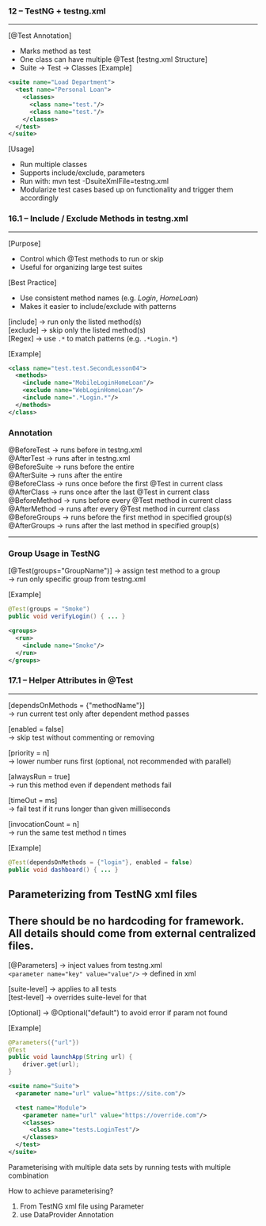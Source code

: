 ### 12 – TestNG + testng.xml
---
[@Test Annotation]
- Marks method as test
- One class can have multiple @Test
[testng.xml Structure]
- Suite → Test → Classes
[Example]
```xml
<suite name="Load Department">
  <test name="Personal Loan">
    <classes>
      <class name="test."/>
      <class name="test."/>
    </classes>
  </test>
</suite>
```
[Usage]
- Run multiple classes
- Supports include/exclude, parameters
- Run with: mvn test -DsuiteXmlFile=testng.xml
- Modularize test cases based up on functionality and trigger them accordingly


### 16.1 – Include / Exclude Methods in testng.xml

---
[Purpose]
- Control which @Test methods to run or skip
- Useful for organizing large test suites

[Best Practice]
- Use consistent method names (e.g. *Login*, *HomeLoan*)
- Makes it easier to include/exclude with patterns

[include] → run only the listed method(s)  
[exclude] → skip only the listed method(s)  
[Regex]   → use `.*` to match patterns (e.g. `.*Login.*`)

[Example]
```xml
<class name="test.test.SecondLesson04">
  <methods>
    <include name="MobileLoginHomeLoan"/>
    <exclude name="WebLoginHomeLoan"/>
    <include name=".*Login.*"/>
  </methods>
</class>
```

### Annotation

@BeforeTest     → runs before <test> in testng.xml  
@AfterTest      → runs after <test> in testng.xml  
@BeforeSuite    → runs before the entire <suite>  
@AfterSuite     → runs after the entire <suite>  
@BeforeClass    → runs once before the first @Test in current class  
@AfterClass     → runs once after the last @Test in current class  
@BeforeMethod   → runs before every @Test method in current class  
@AfterMethod    → runs after every @Test method in current class  
@BeforeGroups   → runs before the first method in specified group(s)  
@AfterGroups    → runs after the last method in specified group(s)

---

### Group Usage in TestNG
[@Test(groups="GroupName")] → assign test method to a group  
<include name="GroupName"/> → run only specific group from testng.xml

[Example]
```java
@Test(groups = "Smoke")
public void verifyLogin() { ... }
```

```xml
<groups>
  <run>
    <include name="Smoke"/>
  </run>
</groups>
```

### 17.1 – Helper Attributes in @Test

---

[dependsOnMethods = {"methodName"}]  
→ run current test only after dependent method passes

[enabled = false]  
→ skip test without commenting or removing

[priority = n]  
→ lower number runs first (optional, not recommended with parallel)

[alwaysRun = true]  
→ run this method even if dependent methods fail

[timeOut = ms]  
→ fail test if it runs longer than given milliseconds

[invocationCount = n]  
→ run the same test method n times

[Example]
```java
@Test(dependsOnMethods = {"login"}, enabled = false)
public void dashboard() { ... }
```

## Parameterizing from TestNG xml files
There should be no hardcoding for framework.
All details should come from external centralized files.
---

[@Parameters] → inject values from testng.xml  
`<parameter name="key" value="value"/>` → defined in xml

[suite-level]  → applies to all tests  
[test-level]   → overrides suite-level for that <test>

[Optional] → @Optional("default") to avoid error if param not found

[Example]
```java
@Parameters({"url"})
@Test
public void launchApp(String url) {
    driver.get(url);
}
```
```xml
<suite name="Suite">
  <parameter name="url" value="https://site.com"/>

  <test name="Module">
    <parameter name="url" value="https://override.com"/>
    <classes>
      <class name="tests.LoginTest"/>
    </classes>
  </test>
</suite>
```

Parameterising with multiple data sets by running tests with multiple combination

How to achieve parameterising?
1. From TestNG xml file using Parameter
2. use DataProvider Annotation